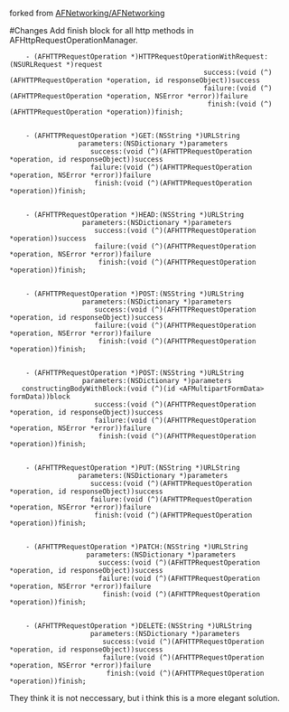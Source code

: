 forked from [AFNetworking/AFNetworking](https://github.com/AFNetworking/AFNetworking)

#Changes
Add finish block for all http methods in AFHttpRequestOperationManager.

		
		- (AFHTTPRequestOperation *)HTTPRequestOperationWithRequest:(NSURLRequest *)request
                                                    success:(void (^)(AFHTTPRequestOperation *operation, id responseObject))success
                                                    failure:(void (^)(AFHTTPRequestOperation *operation, NSError *error))failure
                                                     finish:(void (^)(AFHTTPRequestOperation *operation))finish;
		
		                            
		- (AFHTTPRequestOperation *)GET:(NSString *)URLString
                     parameters:(NSDictionary *)parameters
                        success:(void (^)(AFHTTPRequestOperation *operation, id responseObject))success
                        failure:(void (^)(AFHTTPRequestOperation *operation, NSError *error))failure
                         finish:(void (^)(AFHTTPRequestOperation *operation))finish;
                         
                         
		- (AFHTTPRequestOperation *)HEAD:(NSString *)URLString
                      parameters:(NSDictionary *)parameters
                         success:(void (^)(AFHTTPRequestOperation *operation))success
                         failure:(void (^)(AFHTTPRequestOperation *operation, NSError *error))failure
                          finish:(void (^)(AFHTTPRequestOperation *operation))finish;
                          
                          
		- (AFHTTPRequestOperation *)POST:(NSString *)URLString
                      parameters:(NSDictionary *)parameters
                         success:(void (^)(AFHTTPRequestOperation *operation, id responseObject))success
                         failure:(void (^)(AFHTTPRequestOperation *operation, NSError *error))failure
                          finish:(void (^)(AFHTTPRequestOperation *operation))finish;
                          
                          
		- (AFHTTPRequestOperation *)POST:(NSString *)URLString
                      parameters:(NSDictionary *)parameters
       constructingBodyWithBlock:(void (^)(id <AFMultipartFormData> formData))block
                         success:(void (^)(AFHTTPRequestOperation *operation, id responseObject))success
                         failure:(void (^)(AFHTTPRequestOperation *operation, NSError *error))failure
                          finish:(void (^)(AFHTTPRequestOperation *operation))finish;
                          
                          
		- (AFHTTPRequestOperation *)PUT:(NSString *)URLString
                     parameters:(NSDictionary *)parameters
                        success:(void (^)(AFHTTPRequestOperation *operation, id responseObject))success
                        failure:(void (^)(AFHTTPRequestOperation *operation, NSError *error))failure
                         finish:(void (^)(AFHTTPRequestOperation *operation))finish;
                         
                         
		- (AFHTTPRequestOperation *)PATCH:(NSString *)URLString
                       parameters:(NSDictionary *)parameters
                          success:(void (^)(AFHTTPRequestOperation *operation, id responseObject))success
                          failure:(void (^)(AFHTTPRequestOperation *operation, NSError *error))failure
                           finish:(void (^)(AFHTTPRequestOperation *operation))finish;
                         
                           
		- (AFHTTPRequestOperation *)DELETE:(NSString *)URLString
                        parameters:(NSDictionary *)parameters
                           success:(void (^)(AFHTTPRequestOperation *operation, id responseObject))success
                           failure:(void (^)(AFHTTPRequestOperation *operation, NSError *error))failure
                            finish:(void (^)(AFHTTPRequestOperation *operation))finish;
                            
                            
                            
                            
They think it is not neccessary, but i think this is a more elegant solution.
